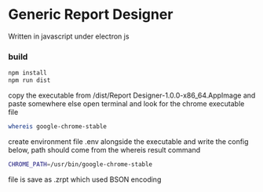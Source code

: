 # Generic Report Designer

Written in javascript under electron js

### build
```bash
npm install
npm run dist
```
copy the executable from <workspace>/dist/Report Designer-1.0.0-x86_64.AppImage and paste somewhere else 
open terminal and look for the chrome executable file 

```bash
whereis google-chrome-stable
```

create environment file .env alongside the executable and write the config below, path should come from the whereis result command

```bash
CHROME_PATH=/usr/bin/google-chrome-stable
```

file is save as <filename>.zrpt which used BSON encoding

